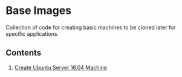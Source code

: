# Base Images
Collection of code for creating basic machines to be cloned later for specific applications.

## Contents
1. [Create Ubuntu Server 16.04 Machine](UbuntuServer1604)
